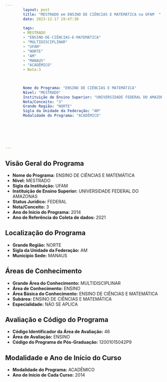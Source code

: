 ```yaml
---
        layout: post
        title: "MESTRADO em ENSINO DE CIÊNCIAS E MATEMÁTICA na UFAM  "
        date: 2023-12-17 19:47:30
     
        tags:
        - MESTRADO
        - "ENSINO-DE-CIÊNCIAS-E-MATEMÁTICA"
        - "MULTIDISCIPLINAR"
        - "UFAM"
        - "NORTE"
        - "AM"
        - "MANAUS"
        - "ACADÊMICO"
        - Nota:3
        
        

        Nome do Programa: "ENSINO DE CIÊNCIAS E MATEMÁTICA"
        Nível: "MESTRADO"
        Instituição de Ensino Superior: "UNIVERSIDADE FEDERAL DO AMAZONAS"
        Nota/Conceito: "3"
        Grande Região: "NORTE"
        Sigla da Unidade da Federação: "AM"
        Modalidade do Programa: "ACADÊMICO"
        
        
        
        
        
        
---
```

## Visão Geral do Programa
- **Nome do Programa:** ENSINO DE CIÊNCIAS E MATEMÁTICA
- **Nível:** MESTRADO
- **Sigla da Instituição:** UFAM
- **Instituição de Ensino Superior:** UNIVERSIDADE FEDERAL DO AMAZONAS
- **Status Jurídico:** FEDERAL
- **Nota/Conceito:** 3
- **Ano de Início do Programa:** 2014
- **Ano de Referência do Coleta de dados:** 2021

## Localização do Programa
- **Grande Região:** NORTE
- **Sigla da Unidade da Federação:** AM
- **Município Sede:** MANAUS

## Áreas de Conhecimento
- **Grande Área do Conhecimento:** MULTIDISCIPLINAR
- **Área de Conhecimento:** ENSINO
- **Área Básica do Conhecimento:** ENSINO DE CIÊNCIAS E MATEMÁTICA
- **Subárea:** ENSINO DE CIÊNCIAS E MATEMÁTICA
- **Especialidade:** NÃO SE APLICA

## Avaliação e Código do Programa
- **Código Identificador da Área de Avaliação:** 46
- **Área de Avaliação:** ENSINO
- **Código do Programa de Pós-Graduação:** 12001015042P9


## Modalidade e Ano de Início do Curso
- **Modalidade do Programa:** ACADÊMICO
- **Ano de Início de Cada Curso:** 2014
